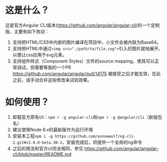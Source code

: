 # 这是什么？

这是官方Angular CLI版本(<https://github.com/angular/angular-cli>)的一个定制版，主要有如下改动：

1. 支持把HTML/CSS中内嵌的图片编译在项目中，小文件会被内联为Base64。
2. 支持把HTML中通过`<img src="./path/to/file.svg">`引入的图片就地展开，以便让css应用于svg元素。
3. 支持组件样式（Component Styles）文件的source mapping，使其可以正常调试。但需要等我的一个PR <https://github.com/angular/angular/pull/14175> 被接受之后才能生效，在此之前，请手动合并这些修改来试验效果。

# 如何使用？

1. 卸载官方原有cli：`npm r -g angular-cli`和`npm r -g @angular/cli`（新版包名）
2. 建议使用Node 6.x的最新版作为运行环境
3. 安装本工程`npm i -g https://github.com/asnowwolf/ng-cli-2.git#v1.0.0-beta.30-2`，安装完成后，将提供一个全局的ng命令
4. 之后的用法和官方cli完全相同，参见 <https://github.com/angular/angular-cli/blob/master/README.md>

